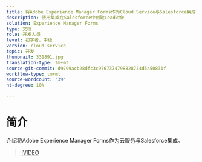 ```yaml
---
title: 将Adobe Experience Manager Forms作为Cloud Service与Salesforce集成
description: 使用集成在Salesforce中创建Lead对象
solution: Experience Manager Forms
type: 文档
role: 开发人员
level: 初学者，中级
version: cloud-service
topic: 开发
thumbnail: 331891.jpg
translation-type: tm+mt
source-git-commit: d9799acb28dfc3c9767374798828754d5a50831f
workflow-type: tm+mt
source-wordcount: '39'
ht-degree: 10%

---
```


# 简介

介绍将Adobe Experience Manager Forms作为云服务与Salesforce集成。

>[!VIDEO](https://video.tv.adobe.com/v/331891/?quality=12&learn=on)
